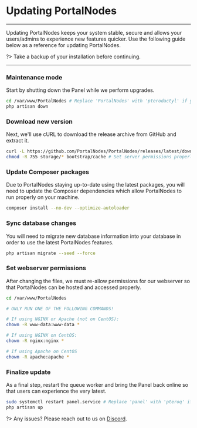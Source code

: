 # Updating PortalNodes

***

Updating PortalNodes keeps your system stable, secure and allows
your users/admins to experience new features quicker. Use
the following guide below as a reference for updating PortalNodes.

?>
Take a backup of your installation before continuing.

***

### Maintenance mode

Start by shutting down the Panel while we perform upgrades.

```bash
cd /var/www/PortalNodes # Replace 'PortalNodes' with 'pterodactyl' if you have migrated
php artisan down
```

### Download new version

Next, we'll use cURL to download the release archive from GitHub
and extract it.

```bash
curl -L https://github.com/PortalNodes/PortalNodes/releases/latest/download/panel.tar.gz | tar -xzv
chmod -R 755 storage/* bootstrap/cache # Set server permissions properly
```

### Update Composer packages

Due to PortalNodes staying up-to-date using the latest packages, you
will need to update the Composer dependencies which allow PortalNodes
to run properly on your machine.

```bash
composer install --no-dev --optimize-autoloader
```

### Sync database changes

You will need to migrate new database information into your
database in order to use the latest PortalNodes features.

```bash
php artisan migrate --seed --force
```

### Set webserver permissions

After changing the files, we must re-allow permissions for our
webserver so that PortalNodes can be hosted and accessed properly.

```bash
cd /var/www/PortalNodes

# ONLY RUN ONE OF THE FOLLOWING COMMANDS!

# If using NGINX or Apache (not on CentOS):
chown -R www-data:www-data *

# If using NGINX on CentOS:
chown -R nginx:nginx *

# If using Apache on CentOS
chown -R apache:apache *
```

### Finalize update

As a final step, restart the queue worker and bring the Panel
back online so that users can experience the very latest.

```bash
sudo systemctl restart panel.service # Replace 'panel' with 'pteroq' if you have migrated
php artisan up
```

?> Any issues? Please reach out to us on [Discord](https://discord.gg/qttGR4Z5Pk).

